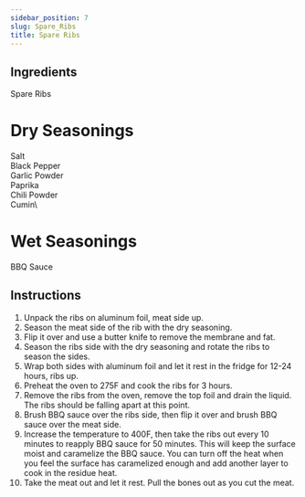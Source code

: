 ```yaml
---
sidebar_position: 7
slug: Spare_Ribs
title: Spare Ribs
---
```


## Ingredients
Spare Ribs

# Dry Seasonings
Salt\
Black Pepper\
Garlic Powder\
Paprika\
Chili Powder\
Cumin\

# Wet Seasonings
BBQ Sauce

## Instructions
1. Unpack the ribs on aluminum foil, meat side up.
2. Season the meat side of the rib with the dry seasoning.
3. Flip it over and use a butter knife to remove the membrane and fat.
4. Season the ribs side with the dry seasoning and rotate the ribs to season the sides.
5. Wrap both sides with aluminum foil and let it rest in the fridge for 12-24 hours, ribs up.
6. Preheat the oven to 275F and cook the ribs for 3 hours.
7. Remove the ribs from the oven, remove the top foil and drain the liquid. The ribs should be falling apart at this point.
8. Brush BBQ sauce over the ribs side, then flip it over and brush BBQ sauce over the meat side.
9. Increase the temperature to 400F, then take the ribs out every 10 minutes to reapply BBQ sauce for 50 minutes. This will keep the surface moist and caramelize the BBQ sauce. You can turn off the heat when you feel the surface has caramelized enough and add another layer to cook in the residue heat.
10. Take the meat out and let it rest. Pull the bones out as you cut the meat.